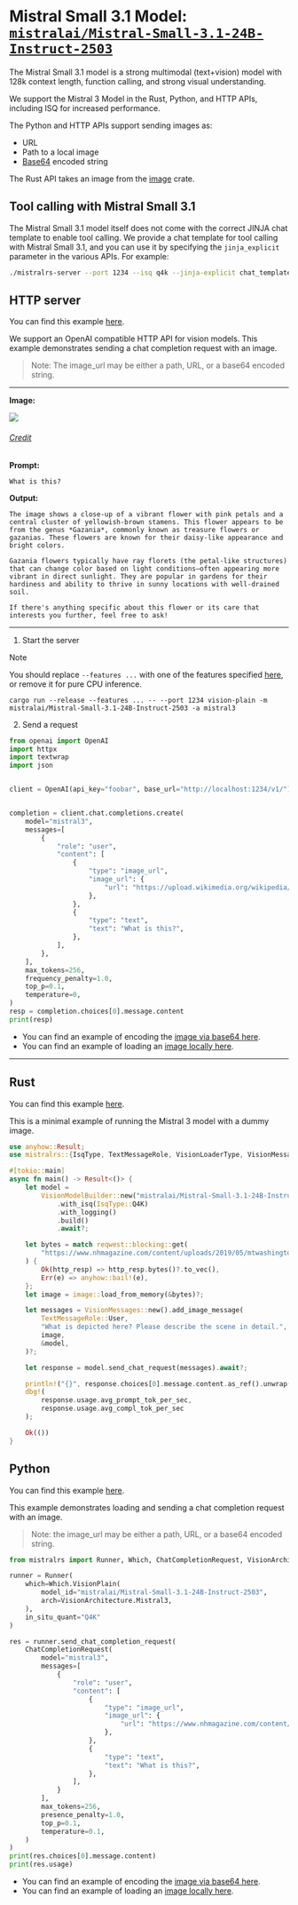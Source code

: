 # Mistral Small 3.1 Model: [`mistralai/Mistral-Small-3.1-24B-Instruct-2503`](https://huggingface.co/mistralai/Mistral-Small-3.1-24B-Instruct-2503)

The Mistral Small 3.1 model is a strong multimodal (text+vision) model with 128k context length, function calling, and strong visual understanding.

We support the Mistral 3 Model in the Rust, Python, and HTTP APIs, including ISQ for increased performance.

The Python and HTTP APIs support sending images as:
- URL
- Path to a local image
- [Base64](https://en.wikipedia.org/wiki/Base64) encoded string

The Rust API takes an image from the [image](https://docs.rs/image/latest/image/index.html) crate.

## Tool calling with Mistral Small 3.1

The Mistral Small 3.1 model itself does not come with the correct JINJA chat template to enable tool calling. We provide a chat template for
tool calling with Mistral Small 3.1, and you can use it by specifying the `jinja_explicit` parameter in the various APIs. For example:

```bash
./mistralrs-server --port 1234 --isq q4k --jinja-explicit chat_templates/mistral_small_tool_call.jinja vision-plain -m mistralai/Mistral-Small-3.1-24B-Instruct-2503 -a mistral3  
```


## HTTP server
You can find this example [here](../examples/server/mistral3.py).

We support an OpenAI compatible HTTP API for vision models. This example demonstrates sending a chat completion request with an image.

> Note: The image_url may be either a path, URL, or a base64 encoded string.

---

**Image:**

<img src="https://upload.wikimedia.org/wikipedia/commons/f/fd/Pink_flower.jpg">
<h6><a href = "https://upload.wikimedia.org/wikipedia/commons/f/fd/Pink_flower.jpg">Credit</a></h6>

**Prompt:**
```
What is this?
```

**Output:**
```
The image shows a close-up of a vibrant flower with pink petals and a central cluster of yellowish-brown stamens. This flower appears to be from the genus *Gazania*, commonly known as treasure flowers or gazanias. These flowers are known for their daisy-like appearance and bright colors.

Gazania flowers typically have ray florets (the petal-like structures) that can change color based on light conditions—often appearing more vibrant in direct sunlight. They are popular in gardens for their hardiness and ability to thrive in sunny locations with well-drained soil.

If there's anything specific about this flower or its care that interests you further, feel free to ask!
```

---

1) Start the server

> [!NOTE]
> You should replace `--features ...` with one of the features specified [here](../README.md#supported-accelerators), or remove it for pure CPU inference.

```
cargo run --release --features ... -- --port 1234 vision-plain -m mistralai/Mistral-Small-3.1-24B-Instruct-2503 -a mistral3
```

2) Send a request

```py
from openai import OpenAI
import httpx
import textwrap
import json


client = OpenAI(api_key="foobar", base_url="http://localhost:1234/v1/")


completion = client.chat.completions.create(
    model="mistral3",
    messages=[
        {
            "role": "user",
            "content": [
                {
                    "type": "image_url",
                    "image_url": {
                        "url": "https://upload.wikimedia.org/wikipedia/commons/f/fd/Pink_flower.jpg"
                    },
                },
                {
                    "type": "text",
                    "text": "What is this?",
                },
            ],
        },
    ],
    max_tokens=256,
    frequency_penalty=1.0,
    top_p=0.1,
    temperature=0,
)
resp = completion.choices[0].message.content
print(resp)

```

- You can find an example of encoding the [image via base64 here](../examples/server/phi3v_base64.py).
- You can find an example of loading an [image locally here](../examples/server/phi3v_local_img.py).

---

## Rust
You can find this example [here](../mistralrs/examples/mistral3/main.rs).

This is a minimal example of running the Mistral 3 model with a dummy image.

```rust
use anyhow::Result;
use mistralrs::{IsqType, TextMessageRole, VisionLoaderType, VisionMessages, VisionModelBuilder};

#[tokio::main]
async fn main() -> Result<()> {
    let model =
        VisionModelBuilder::new("mistralai/Mistral-Small-3.1-24B-Instruct-2503", VisionLoaderType::Mistral3)
            .with_isq(IsqType::Q4K)
            .with_logging()
            .build()
            .await?;

    let bytes = match reqwest::blocking::get(
        "https://www.nhmagazine.com/content/uploads/2019/05/mtwashingtonFranconia-2-19-18-108-Edit-Edit.jpg",
    ) {
        Ok(http_resp) => http_resp.bytes()?.to_vec(),
        Err(e) => anyhow::bail!(e),
    };
    let image = image::load_from_memory(&bytes)?;

    let messages = VisionMessages::new().add_image_message(
        TextMessageRole::User,
        "What is depicted here? Please describe the scene in detail.",
        image,
        &model,
    )?;

    let response = model.send_chat_request(messages).await?;

    println!("{}", response.choices[0].message.content.as_ref().unwrap());
    dbg!(
        response.usage.avg_prompt_tok_per_sec,
        response.usage.avg_compl_tok_per_sec
    );

    Ok(())
}
```

## Python
You can find this example [here](../examples/python/mistral3.py).

This example demonstrates loading and sending a chat completion request with an image.

> Note: the image_url may be either a path, URL, or a base64 encoded string.

```py
from mistralrs import Runner, Which, ChatCompletionRequest, VisionArchitecture

runner = Runner(
    which=Which.VisionPlain(
        model_id="mistralai/Mistral-Small-3.1-24B-Instruct-2503",
        arch=VisionArchitecture.Mistral3,
    ),
    in_situ_quant="Q4K"
)

res = runner.send_chat_completion_request(
    ChatCompletionRequest(
        model="mistral3",
        messages=[
            {
                "role": "user",
                "content": [
                    {
                        "type": "image_url",
                        "image_url": {
                            "url": "https://www.nhmagazine.com/content/uploads/2019/05/mtwashingtonFranconia-2-19-18-108-Edit-Edit.jpg"
                        },
                    },
                    {
                        "type": "text",
                        "text": "What is this?",
                    },
                ],
            }
        ],
        max_tokens=256,
        presence_penalty=1.0,
        top_p=0.1,
        temperature=0.1,
    )
)
print(res.choices[0].message.content)
print(res.usage)

```

- You can find an example of encoding the [image via base64 here](../examples/python/phi3v_base64.py).
- You can find an example of loading an [image locally here](../examples/python/phi3v_local_img.py).